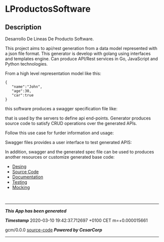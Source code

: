 # LProductosSoftware

## Description
Desarrollo De Lineas De Producto Software.
 
This project aims to api/rest generation from a data model represented with a json 
file format. This generator is develop with golang using interfaces and templates engine.
Can produce API/Rest services in Go, JavaScript and Python technologies. 


From a high level representation model like this:
```
{
   "name":"John",
   "age":30,
   "car":true
}
```

this software produces a swagger specification file like:

that is used by the servers to define api end-points. Generator produces source code
to satisfy CRUD operations over the generated APIs. 

Follow this use case for furder information and usage:

Swagger files provides a user interface to test generated APIS:





In addition, swagger and the generated spec file can be used to produces another resources or 
customize generated base code:

- [Desing](https://swagger.io/solutions/api-design/)
- [Source Code](https://swagger.io/solutions/api-development/)
- [Documentation](https://swagger.io/solutions/api-documentation/)
- [Testing](https://swagger.io/solutions/api-testing/)
- [Mocking](https://swagger.io/solutions/mocking-and-virtualization/)


<br>
<hr>


***This App has been generated***

***Timestamp*** 2020-03-10 19:42:37.712697 +0100 CET m=+0.000015661

gcm/0.0.0
  [source-code](https://github.com/hugobarzano/GCM)
     ***Powered by CesarCorp***
<hr>
